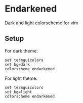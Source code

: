 # Endarkened
Dark and light colorscheme for vim

## Setup
For dark theme:
```
set termguicolors
set bg=dark
colorscheme endarkened
```

For light theme:
```
set termguicolors
set bg=light
colorscheme endarkened
```

